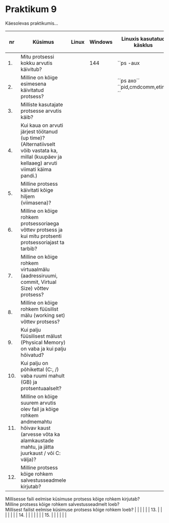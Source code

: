 # Praktikum 9 

Käesolevas praktikumis...

| nr  | Küsimus  | Linux  | Windows  | Linuxis kasutatud käsklus  | Windowsis kasutatud käsklus  |
|---|---|---|---|---|---|
| 1.  | Mitu protsessi kokku arvutis käivitub?  |   | 144  | ``ps -aux | wc -l´´ | Task Manager -> jõudlus  |
| 2.  | Milline on kõige esimesena käivitatud protsess?  |   |   | ´´ps axo´´ <br> ´´pid,cmdcomm,etime´´   | Process Explorer -> Start  |
| 3.  | Milliste kasutajate protsesse arvutis käib?  |   |   |   |   |
| 4.  | Kui kaua on arvuti järjest töötanud (up time)? (Alternatiivselt võib vastata ka, millal (kuupäev ja kellaaeg) arvuti viimati käima pandi.)  |   |   |   |   |
| 5.  | Milline protsess käivitati kõige hiljem (viimasena)?  |   |   |   |   |
| 6.  | Milline on kõige rohkem protsessoriaega võttev protsess ja kui mitu protsenti protsessoriajast ta tarbib?  |   |   |   |   |
| 7.  | Milline on kõige rohkem virtuaalmälu (aadressiruumi, commit, Virtual Size) võttev protsess?  |   |   |   |   |
| 8.  | Milline on kõige rohkem füüsilist mälu (working set) võttev protsess?  |   |   |   |   |
| 9.  | Kui palju füüsilisest mälust (Physical Memory) on vaba ja kui palju hõivatud?  |   |   |   |   |
| 10.  | Kui palju on põhikettal (C:, /) vaba ruumi mahult (GB) ja protsentuaalselt?  |   |   |   |   |
| 11.  | Milline on kõige suurem arvutis olev fail ja kõige rohkem andmemahtu hõivav kaust (arvesse võta ka alamkaustade mahtu, ja jätta juurkaust / või C: välja)?  |   |   |   |   |
| 12.  | Milline protsess kõige rohkem salvestusseadmele kirjutab? <br>
Millisesse faili eelmise küsimuse protsess kõige rohkem kirjutab? <br>
Milline protsess kõige rohkem salvestusseadmelt loeb? <br>
Millisest failist eelmise küsimuse protsess kõige rohkem loeb?  |   |   |   |   |
| 13.  |   |   |   |   |   |
| 14.  |   |   |   |   |   |
| 15.  |   |   |   |   |   |
